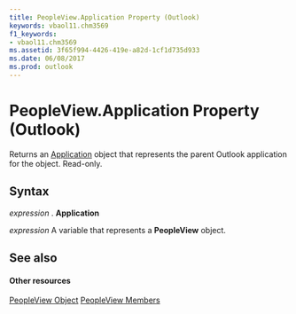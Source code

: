 ```yaml
---
title: PeopleView.Application Property (Outlook)
keywords: vbaol11.chm3569
f1_keywords:
- vbaol11.chm3569
ms.assetid: 3f65f994-4426-419e-a82d-1cf1d735d933
ms.date: 06/08/2017
ms.prod: outlook
---
```



# PeopleView.Application Property (Outlook)
Returns an [Application](Outlook.Application.md) object that represents the parent Outlook application for the object. Read-only.

## Syntax

 _expression_ . **Application**

 _expression_ A variable that represents a **PeopleView** object.




## See also


#### Other resources


[PeopleView Object](Outlook.peopleview.md)
[PeopleView Members](http://msdn.microsoft.com/library/87b0295a-ab7d-28dd-cdf8-7e4331c3b802%28Office.15%29.aspx)

